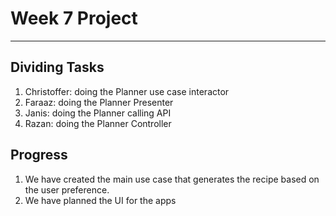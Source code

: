 # Week 7 Project 

*** 
## Dividing Tasks
1. Christoffer: doing the Planner use case interactor
2. Faraaz: doing the Planner Presenter
3. Janis: doing the Planner calling API
4. Razan: doing the Planner Controller


## Progress
1. We have created the main use case that generates the recipe based on the user preference.
2. We have planned the UI for the apps